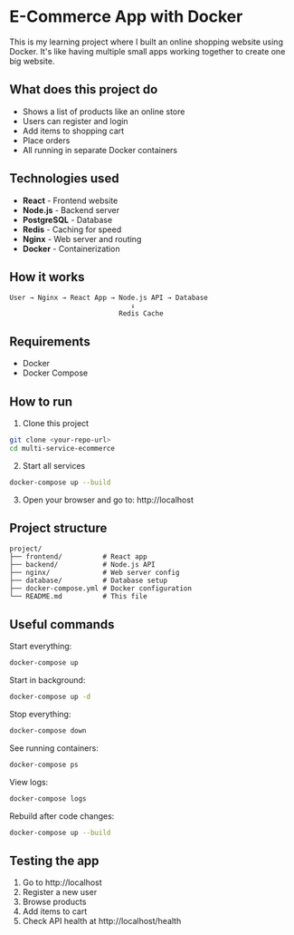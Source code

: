 # E-Commerce App with Docker

This is my learning project where I built an online shopping website using Docker. It's like having multiple small apps working together to create one big website.

## What does this project do

- Shows a list of products like an online store
- Users can register and login
- Add items to shopping cart
- Place orders
- All running in separate Docker containers

## Technologies used

- **React** - Frontend website
- **Node.js** - Backend server
- **PostgreSQL** - Database 
- **Redis** - Caching for speed
- **Nginx** - Web server and routing
- **Docker** - Containerization

## How it works

```
User → Nginx → React App → Node.js API → Database
                              ↓
                           Redis Cache
```

## Requirements

- Docker
- Docker Compose

## How to run

1. Clone this project
```bash
git clone <your-repo-url>
cd multi-service-ecommerce
```

2. Start all services
```bash
docker-compose up --build
```

3. Open your browser and go to: http://localhost

## Project structure

```
project/
├── frontend/          # React app
├── backend/           # Node.js API
├── nginx/             # Web server config
├── database/          # Database setup
├── docker-compose.yml # Docker configuration
└── README.md          # This file
```

## Useful commands

Start everything:
```bash
docker-compose up
```

Start in background:
```bash
docker-compose up -d
```

Stop everything:
```bash
docker-compose down
```

See running containers:
```bash
docker-compose ps
```

View logs:
```bash
docker-compose logs
```

Rebuild after code changes:
```bash
docker-compose up --build
```

## Testing the app

1. Go to http://localhost
2. Register a new user
3. Browse products
4. Add items to cart
5. Check API health at http://localhost/health
